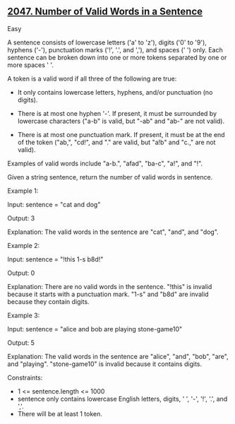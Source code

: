## [2047. Number of Valid Words in a Sentence](https://leetcode.com/problems/number-of-valid-words-in-a-sentence/description/)

Easy

A sentence consists of lowercase letters ('a' to 'z'), digits ('0' to '9'), hyphens ('-'), punctuation marks ('!', '.', and ','), and spaces (' ') only. Each sentence can be broken down into one or more tokens separated by one or more spaces ' '.

A token is a valid word if all three of the following are true:

- It only contains lowercase letters, hyphens, and/or punctuation (no digits).

- There is at most one hyphen '-'. If present, it must be surrounded by lowercase characters ("a-b" is valid, but "-ab" and "ab-" are not valid).

- There is at most one punctuation mark. If present, it must be at the end of the token ("ab,", "cd!", and "." are valid, but "a!b" and "c.," are not valid).

Examples of valid words include "a-b.", "afad", "ba-c", "a!", and "!".

Given a string sentence, return the number of valid words in sentence. 

Example 1:

Input: sentence = "cat and  dog"

Output: 3

Explanation: The valid words in the sentence are "cat", "and", and "dog".

Example 2:

Input: sentence = "!this  1-s b8d!"

Output: 0

Explanation: There are no valid words in the sentence.
"!this" is invalid because it starts with a punctuation mark.
"1-s" and "b8d" are invalid because they contain digits.

Example 3:

Input: sentence = "alice and  bob are playing stone-game10"

Output: 5

Explanation: The valid words in the sentence are "alice", "and", "bob", "are", and "playing".
"stone-game10" is invalid because it contains digits.
 

Constraints:

- 1 <= sentence.length <= 1000
- sentence only contains lowercase English letters, digits, ' ', '-', '!', '.', and ','.
- There will be at least 1 token.